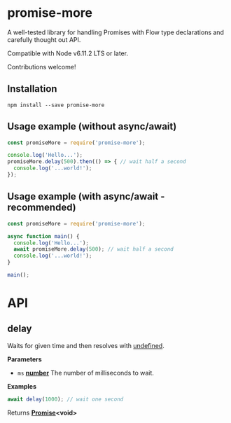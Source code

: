 # promise-more

A well-tested library for handling Promises with Flow type declarations and carefully thought out API.

Compatible with Node v6.11.2 LTS or later.

Contributions welcome!

## Installation

`npm install --save promise-more`

## Usage example (without async/await)

```javascript
const promiseMore = require('promise-more');

console.log('Hello...');
promiseMore.delay(500).then(() => { // wait half a second
  console.log('...world!');
});
```

## Usage example (with async/await - recommended)

```javascript
const promiseMore = require('promise-more');

async function main() {
  console.log('Hello...');
  await promiseMore.delay(500); // wait half a second
  console.log('...world!');  
}

main();
```

# API

<!-- Generated by documentation.js. Update this documentation by updating the source code. -->

## delay

Waits for given time and then resolves with [undefined](https://developer.mozilla.org/en-US/docs/Web/JavaScript/Reference/Global_Objects/undefined).

**Parameters**

-   `ms` **[number](https://developer.mozilla.org/en-US/docs/Web/JavaScript/Reference/Global_Objects/Number)** The number of milliseconds to wait.

**Examples**

```javascript
await delay(1000); // wait one second
```

Returns **[Promise](https://developer.mozilla.org/en-US/docs/Web/JavaScript/Reference/Global_Objects/Promise)&lt;void>** 
